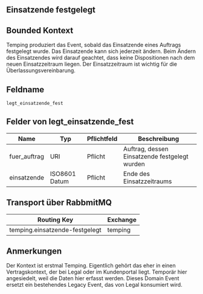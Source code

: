 ## Einsatzende festgelegt

## Bounded Kontext

Temping produziert das Event, sobald das Einsatzende eines Auftrags festgelegt wurde. Das Einsatzende kann sich jederzeit ändern.
Beim Ändern des Einsatzendes wird darauf geachtet, dass keine Dispositionen nach dem neuen Einsatzzeitraum liegen. Der Einsatzzeitraum ist wichtig für die Überlassungsvereinbarung.

## Feldname

`legt_einsatzende_fest`

## Felder von legt_einsatzende_fest

| Name                       | Typ              | Pflichtfeld | Beschreibung                                                            |
| -------------------------- | ---------------- | ----------- | ----------------------------------------------------------------------- |
| fuer_auftrag               | URI              | Pflicht     | Auftrag, dessen Einsatzende festgelegt wurden                           |
| einsatzende                | ISO8601 Datum | Pflicht     | Ende des Einsatzzeitraums                                               |

## Transport über RabbmitMQ

| Routing Key                    | Exchange |
| ------------------------------ | -------- |
| temping.einsatzende-festgelegt | temping  |

## Anmerkungen

Der Kontext ist erstmal Temping. Eigentlich gehört das eher in einen Vertragskontext, der bei Legal oder im Kundenportal liegt. Temporär hier angesiedelt, weil die Daten hier erfasst werden. Dieses Domain Event ersetzt ein bestehendes Legacy Event, das von Legal konsumiert wird.
